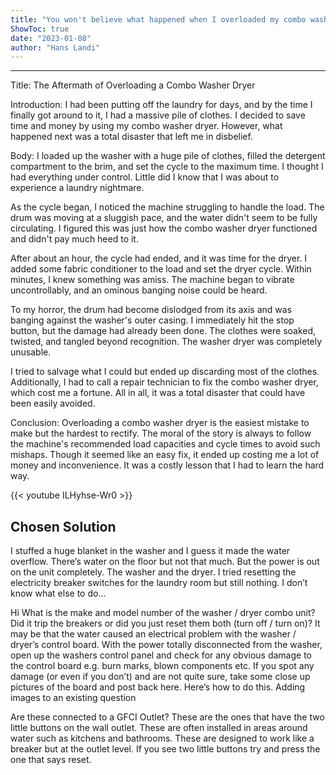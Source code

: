 ```yaml
---
title: "You won't believe what happened when I overloaded my combo washer dryer - it's a total disaster!"
ShowToc: true 
date: "2023-01-08"
author: "Hans Landi"
---
```

*****
Title: The Aftermath of Overloading a Combo Washer Dryer

Introduction:
I had been putting off the laundry for days, and by the time I finally got around to it, I had a massive pile of clothes. I decided to save time and money by using my combo washer dryer. However, what happened next was a total disaster that left me in disbelief.

Body:
I loaded up the washer with a huge pile of clothes, filled the detergent compartment to the brim, and set the cycle to the maximum time. I thought I had everything under control. Little did I know that I was about to experience a laundry nightmare.

As the cycle began, I noticed the machine struggling to handle the load. The drum was moving at a sluggish pace, and the water didn't seem to be fully circulating. I figured this was just how the combo washer dryer functioned and didn't pay much heed to it.

After about an hour, the cycle had ended, and it was time for the dryer. I added some fabric conditioner to the load and set the dryer cycle. Within minutes, I knew something was amiss. The machine began to vibrate uncontrollably, and an ominous banging noise could be heard.

To my horror, the drum had become dislodged from its axis and was banging against the washer's outer casing. I immediately hit the stop button, but the damage had already been done. The clothes were soaked, twisted, and tangled beyond recognition. The washer dryer was completely unusable.

I tried to salvage what I could but ended up discarding most of the clothes. Additionally, I had to call a repair technician to fix the combo washer dryer, which cost me a fortune. All in all, it was a total disaster that could have been easily avoided.

Conclusion:
Overloading a combo washer dryer is the easiest mistake to make but the hardest to rectify. The moral of the story is always to follow the machine's recommended load capacities and cycle times to avoid such mishaps. Though it seemed like an easy fix, it ended up costing me a lot of money and inconvenience. It was a costly lesson that I had to learn the hard way.

{{< youtube ILHyhse-Wr0 >}} 



## Chosen Solution
 I stuffed a huge blanket in the washer and I guess it made the water overflow. There’s  water on the floor but not that much. But the power is out on the unit completely. The washer and the dryer. I tried resetting the electricity breaker switches for the laundry room but still nothing. I don’t know what else to do…

 Hi
What is the make and model number of the washer / dryer combo unit?
Did it trip the breakers or did you just reset them both (turn off /  turn on)?
It may be that the water caused an electrical problem with the washer /  dryer’s control board.
With the power totally disconnected from the washer, open up the washers control panel and check for any obvious damage to the control board e.g. burn marks, blown components etc.
If you spot any damage (or even if you don’t) and are not quite sure, take some close up pictures of the board and post back here.
Here’s how to do this.
Adding images to an existing question

 Are these connected to a GFCI Outlet? These are the ones that have the two little buttons on the wall outlet. These are often installed in areas around water such as kitchens and bathrooms. These are designed to work like a breaker but at the outlet level. If you see two little buttons try and press the one that says reset.




